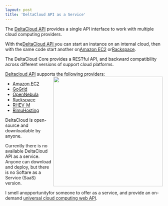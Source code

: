 ```yaml
---
layout: post
title: 'DeltaCloud API as a Service'
---
```

The <a title="DeltaCloud aPI" href="http://incubator.apache.org/deltacloud/">DeltaCloud API</a> provides a single API interface to work with multiple cloud computing providers.<p></p>
With the<a title="DeltaCloud aPI" href="http://blog.apievangelist.com/2011/04/25/deltacloud-universal-cloud-api/">DeltaCloud API </a>you can start an instance on an internal cloud, then with the same code start another on<a href="http://aws.amazon.com/ec2/" target="_blank">Amazon EC2</a> or<a href="http://www.rackspace.com/" target="_blank">Rackspace</a>.<p></p>
The DeltaCloud Core provides a RESTful API, and backward compatibility across different versions of support cloud platforms.<p></p>
<a href="http://deltacloud.org/index.html" target="_blank">Deltacloud API</a> supports the following providers:<img src="http://kinlane-productions.s3.amazonaws.com/api-evangelist/delta-cloud-api.png" alt="" width="350" align="right" />
<ul class="mainlist">
	<li><a href="http://aws.amazon.com/ec2/" target="_blank">Amazon EC2</a></li>
	<li><a href="http://www.gogrid.com/" target="_blank">GoGrid</a></li>
	<li><a href="http://www.opennebula.org/" target="_blank">OpenNebula</a></li>
	<li><a href="http://www.rackspace.com/" target="_blank">Rackspace</a></li>
	<li><a href="http://www.redhat.com/virtualization/rhev/desktop/rhevm/" target="_blank">RHEV-M</a></li>
	<li><a href="http://rimuhosting.com/" target="_blank">RimuHosting</a></li>
</ul>
DeltaCloud is open-source and downloadable by anyone.<p></p>
Currently there is no available DeltaCloud API as a service.  Anyone can download and deploy, but there is no Softare as a Service (SaaS) version.<p></p>
I smell anopportunityfor someone to offer as a service, and provide an on-demand <a title="universal cloud computing web API" href="http://www.kinlane.com/2010/08/deltacloud-universal-cloud-api/">universal cloud computing web API</a>.